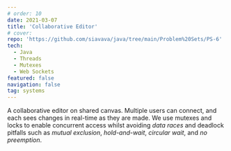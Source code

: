 ```yaml
---
# order: 10
date: 2021-03-07
title: 'Collaborative Editor'
# cover: 
repo: 'https://github.com/siavava/java/tree/main/Problem%20Sets/PS-6'
tech:
  - Java
  - Threads
  - Mutexes
  - Web Sockets
featured: false
navigation: false
tag: systems
---
```


A collaborative editor on shared canvas.
Multiple users can connect, and each sees changes in real-time as they are made.
We use mutexes and locks to enable concurrent access whilst
avoiding _data races_ and deadlock pitfalls
such as _mutual exclusion_, _hold-and-wait_,
_circular wait_, and _no preemption_.
